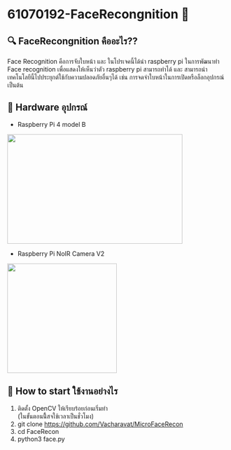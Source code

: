 # 61070192-FaceRecongnition 🙈
## 🔍️ FaceRecongnition คืออะไร??
  
  Face Recognition คือการจับใบหน้า และ ในโปรเจคนี้ได้นำ raspberry pi ในการพัฒนาทำ Face recognition เพื่อแสดงให้เห็นว่าตัว raspberry pi สามารถทำได้
และ สามารถนำเทคโนโลยีนี้ไปประยุกต์ใช้กับความปลอดภัยอื่นๆได้ เช่น การจดจำใบหน้าในการเปิดหรือล็อกอุปกรณ์เป็นต้น

## 🔧 Hardware อุปกรณ์
- Raspberry Pi 4 model B
<img src="https://hackster.imgix.net/uploads/attachments/1130292/image_5br4f8pQtX.png?auto=compress%2Cformat&w=830&h=466.875&fit=min&dpr=2.625" height="250" width="400"/>

- Raspberry Pi NoIR Camera V2

<img src="https://b.lnwfile.com/lbxlxb.jpg" height="250" width="250"/>


## 🔧 How to start ใช้งานอย่างไร
1. ติดตั้ง OpenCV ให้เรียบร้อยก่อนเริ่มทำ <br>
   (ในขั้นตอนนี้ิสจใช้เวลาเป็นชั่วโมง)
2. git clone https://github.com/Vacharavat/MicroFaceRecon
3. cd FaceRecon
4. python3 face.py
